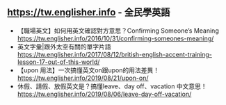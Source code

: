 ## https://tw.englisher.info - 全民學英語
- 【職場英文】如何用英文確認對方意思？Confirming Someone’s Meaning
  <br>https://tw.englisher.info/2016/10/31/confirming-someones-meaning/
- 英文字彙|跟外太空有關的單字片語
  <br>https://tw.englisher.info/2017/08/12/british-english-accent-training-lesson-17-out-of-this-world/
- 【upon 用法】一次搞懂英文on跟upon的用法差異！
  <br>https://tw.englisher.info/2019/08/21/upon-on/
- 休假、請假、放假英文是？搞懂leave、day off、vacation 中文意思！
  <br>https://tw.englisher.info/2019/08/06/leave-day-off-vacation/
